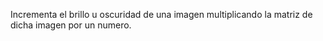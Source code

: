Incrementa el brillo u oscuridad de una imagen multiplicando la matriz de dicha imagen por un numero. 

